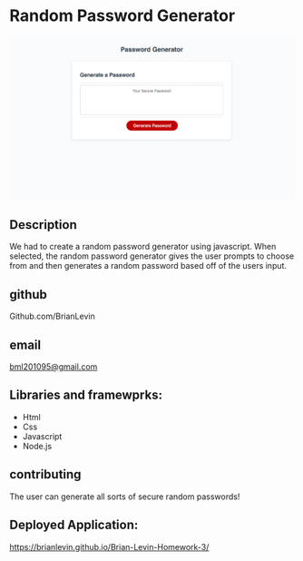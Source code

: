 
 # Random Password Generator
 ![](images/randomPasswordImage.png) 

 ## Description
 We had to create a random password generator using javascript. When selected, the random password generator gives the user prompts to choose from and then generates a random password based off of the users input.


## github
Github.com/BrianLevin

## email
bml201095@gmail.com

## Libraries and framewprks:

- Html
 - Css
 - Javascript
 - Node.js

## contributing

The user can generate all sorts of secure random passwords!

## Deployed Application:

https://brianlevin.github.io/Brian-Levin-Homework-3/

 
 
